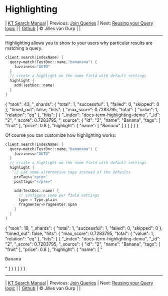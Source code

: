# Highlighting 

| [KT Search Manual](README.md) | Previous: [Join Queries](JoinQueries.md) | Next: [Reusing your Query logic](ReusableSearchQueries.md) |
| [Github](https://github.com/jillesvangurp/kt-search) | &copy; Jilles van Gurp |  |

---                

Highlighting allows you to show to your users why particular results are matching a query.

```kotlin
client.search(indexName) {
  query=match(TestDoc::name,"bananana") {
    fuzziness="AUTO"
  }
  // create a highlight on the name field with default settings
  highlight {
    add(TestDoc::name)
  }
}
```

{
    "took": 43,
    "_shards": {
        "total": 1,
        "successful": 1,
        "failed": 0,
        "skipped": 0
    },
    "timed_out": false,
    "hits": {
        "max_score": 0.7283795,
        "total": {
            "value": 1,
            "relation": "eq"
        },
        "hits": [
            {
                "_index": "docs-term-highlighting-demo",
                "_id": "2",
                "_score": 0.7283795,
                "_source": {
                    "id": "2",
                    "name": "Banana",
                    "tags": [
                        "fruit"
                    ],
                    "price": 0.8
                },
                "highlight": {
                    "name": [
                        "<em>Banana</em>"
                    ]
                }
            }
        ]
    }
}

Of course you can customize how highlighting works:

```kotlin
client.search(indexName) {
  query=match(TestDoc::name,"bananana") {
    fuzziness="AUTO"
  }
  // create a highlight on the name field with default settings
  highlight {
    // use some alternative tags instead of the defaults
    preTags="<pre>"
    postTags="</pre>"

    add(TestDoc::name) {
      // configure some per field settings
      type = Type.plain
      fragmenter=Fragmenter.span
    }
  }
}
```

{
    "took": 19,
    "_shards": {
        "total": 1,
        "successful": 1,
        "failed": 0,
        "skipped": 0
    },
    "timed_out": false,
    "hits": {
        "max_score": 0.7283795,
        "total": {
            "value": 1,
            "relation": "eq"
        },
        "hits": [
            {
                "_index": "docs-term-highlighting-demo",
                "_id": "2",
                "_score": 0.7283795,
                "_source": {
                    "id": "2",
                    "name": "Banana",
                    "tags": [
                        "fruit"
                    ],
                    "price": 0.8
                },
                "highlight": {
                    "name": [
                        "<pre>Banana</pre>"
                    ]
                }
            }
        ]
    }
}



---

| [KT Search Manual](README.md) | Previous: [Join Queries](JoinQueries.md) | Next: [Reusing your Query logic](ReusableSearchQueries.md) |
| [Github](https://github.com/jillesvangurp/kt-search) | &copy; Jilles van Gurp |  |